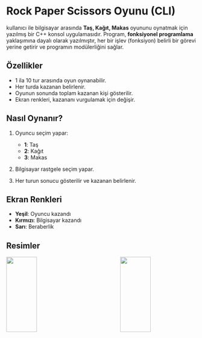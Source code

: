 # **Rock Paper Scissors Oyunu (CLI)**

kullanıcı ile bilgisayar arasında **Taş, Kağıt, Makas** oyununu oynatmak için yazılmış bir C++ konsol uygulamasıdır. Program, **fonksiyonel programlama** yaklaşımına dayalı olarak yazılmıştır, her bir işlev (fonksiyon) belirli bir görevi yerine getirir ve programın modülerliğini sağlar.

## **Özellikler**
- 1 ila 10 tur arasında oyun oynanabilir.
- Her turda kazanan belirlenir.
- Oyunun sonunda toplam kazanan kişi gösterilir.
- Ekran renkleri, kazananı vurgulamak için değişir.

## **Nasıl Oynanır?**
1. Oyuncu seçim yapar:  
   - **1**: Taş  
   - **2**: Kağıt  
   - **3**: Makas  

2. Bilgisayar rastgele seçim yapar.
3. Her turun sonucu gösterilir ve kazanan belirlenir.

## **Ekran Renkleri**
- **Yeşil**: Oyuncu kazandı
- **Kırmızı**: Bilgisayar kazandı
- **Sarı**: Beraberlik

## Resimler

<div style="display: flex; justify-content: space-between; gap: 10px;">
  <img src="https://github.com/user-attachments/assets/41fc4f1d-7ccd-4840-ab5f-e6c2c47ed361" width="40%"  height="200" />
  <img src="https://github.com/user-attachments/assets/eec23c1c-a5a0-4392-8ecc-e783c90667a1" width="40%"  height="200"/>
</div>

